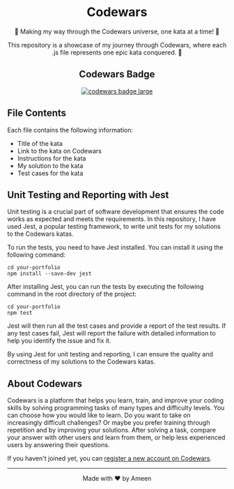 <h1 align=center>Codewars</h1>
   <p align=center>
    🥋 Making my way through the Codewars universe, one kata at a time! 🥊
  </p>
  <p align=center>
    This repository is a showcase of my journey through Codewars, where each .js file represents one epic kata conquered. 
    <span>&#129351;</span>
  </p>
  <h2 align=center>Codewars Badge</h2>
<p align=center>
  <a target="_blank" href="https://www.codewars.com/users/DevAmeenM" >
      <img src="https://www.codewars.com/users/DevAmeenM/badges/large" alt="codewars badge large" />
    </a>
</p>
   <h2>File Contents</h2>
   <p>Each file contains the following information:</p>
   <ul>
      <li>Title of the kata</li>
      <li>Link to the kata on Codewars</li>
      <li>Instructions for the kata</li>
      <li>My solution to the kata</li>
      <li>Test cases for the kata</li>
    </ul>
   <h2>Unit Testing and Reporting with Jest</h2>
   <p>Unit testing is a crucial part of software development that ensures the code works as expected and meets the requirements. In this repository, I have used Jest, a popular testing framework, to write unit tests for my solutions to the Codewars katas.</p>
   <p>To run the tests, you need to have Jest installed. You can install it using the following command:</p>


<pre><code>cd your-portfolio
npm install --save-dev jest
</code></pre>


   <p>After installing Jest, you can run the tests by executing the following command in the root directory of the project:</p>

<pre><code>cd your-portfolio
npm test
</code></pre>


   <p>Jest will then run all the test cases and provide a report of the test results. If any test cases fail, Jest will report the failure with detailed information to help you identify the issue and fix it.</p>
   <p>By using Jest for unit testing and reporting, I can ensure the quality and correctness of my solutions to the Codewars katas.</p>
   <h2>About Codewars</h2>
   <p>Codewars is a platform that helps you learn, train, and improve your coding skills by solving programming tasks of many types and difficulty levels. You can choose how you would like to learn. Do you want to take on increasingly difficult challenges? Or maybe you prefer training through repetition and by improving your solutions. After solving a task, compare your answer with other users and learn from them, or help less experienced users by answering their questions.</p>
   <p>If you haven't joined yet, you can <a href="https://docs.codewars.com/getting-started/registering/">register a new account on Codewars</a>.</p>
   <hr>
<p align=center>Made with ❤ by Ameen</p>
